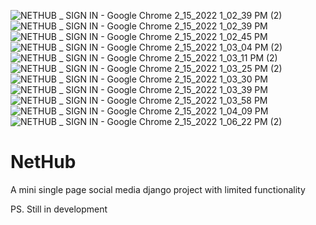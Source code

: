 ![NETHUB _ SIGN IN - Google Chrome 2_15_2022 1_02_39 PM (2)](https://user-images.githubusercontent.com/66220414/160031935-e4da8b4d-95d4-450a-9237-0017d0b5c75f.png)
![NETHUB _ SIGN IN - Google Chrome 2_15_2022 1_02_39 PM](https://user-images.githubusercontent.com/66220414/160032014-16fc6faf-6e99-4708-9086-0059116302ca.png)
![NETHUB _ SIGN IN - Google Chrome 2_15_2022 1_02_45 PM](https://user-images.githubusercontent.com/66220414/160032094-b3397b7c-969c-4f58-b2fc-1c3483d9ad55.png)
![NETHUB _ SIGN IN - Google Chrome 2_15_2022 1_03_04 PM (2)](https://user-images.githubusercontent.com/66220414/160032220-24ab0759-4af3-413f-ac22-cd5b8a768213.png)
![NETHUB _ SIGN IN - Google Chrome 2_15_2022 1_03_11 PM (2)](https://user-images.githubusercontent.com/66220414/160032324-cab548ff-ae50-4dd6-8de6-3ad2437a9e42.png)
![NETHUB _ SIGN IN - Google Chrome 2_15_2022 1_03_25 PM (2)](https://user-images.githubusercontent.com/66220414/160032427-d59b34e6-1196-4572-91df-6204ef82feb1.png)
![NETHUB _ SIGN IN - Google Chrome 2_15_2022 1_03_30 PM](https://user-images.githubusercontent.com/66220414/160032687-38efd4e9-9232-43c7-bf68-b7783f32d003.png)
![NETHUB _ SIGN IN - Google Chrome 2_15_2022 1_03_39 PM](https://user-images.githubusercontent.com/66220414/160032751-814ca0a9-348d-43d6-94b8-36bd4c4008f2.png)
![NETHUB _ SIGN IN - Google Chrome 2_15_2022 1_03_58 PM](https://user-images.githubusercontent.com/66220414/160032873-7e923e7a-d4c5-4842-952c-d5b34f821ccc.png)
![NETHUB _ SIGN IN - Google Chrome 2_15_2022 1_04_09 PM](https://user-images.githubusercontent.com/66220414/160032918-7cdaddd6-263b-4868-903f-6b3747aaca1f.png)
![NETHUB _ SIGN IN - Google Chrome 2_15_2022 1_06_22 PM (2)](https://user-images.githubusercontent.com/66220414/160032971-f5a9c2b7-5a1d-403e-b993-2544bd682ccb.png)
# NetHub
A mini single page social media django project with limited functionality


PS. Still in development
